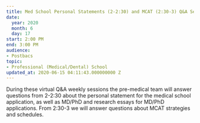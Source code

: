 ```yaml
---
title: Med School Personal Statements (2-2:30) and MCAT (2:30-3) Q&A Session
date:
  year: 2020
  month: 6
  day: 17
start: 2:00 PM
end: 3:00 PM
audience:
- Postbacs
topic:
- Professional (Medical/Dental) School
updated_at: 2020-06-15 04:11:43.000000000 Z
---
```

During these virtual Q&amp;A weekly sessions the pre-medical team will
answer questions from 2-2:30 about the personal statement for the
medical school application, as well as MD/PhD and research essays for
MD/PhD applications. From 2:30-3 we will answer questions about MCAT
strategies and schedules.

 
